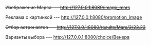 ~~Изображение Марса --- http://127.0.0.1:8080/image_mars~~

Реклама с картинкой --- http://127.0.0.1:8080/promotion_image

~~Отбор астронавтов --- http://127.0.0.1:8080/results/Mars/3/23.23~~

Варианты выбора --- http://127.0.0.1:8080/choice/Венера
